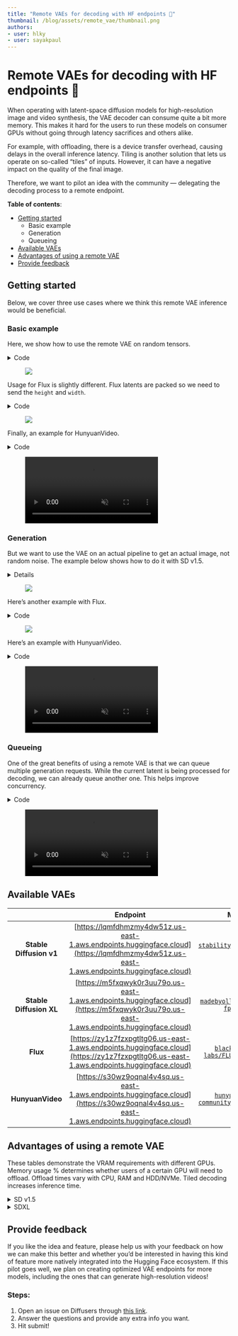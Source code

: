 ```yaml
---
title: "Remote VAEs for decoding with HF endpoints 🤗"
thumbnail: /blog/assets/remote_vae/thumbnail.png
authors:
- user: hlky
- user: sayakpaul
---
```


# Remote VAEs for decoding with HF endpoints 🤗

When operating with latent-space diffusion models for high-resolution image and video synthesis, the VAE decoder can consume quite a bit more memory. This makes it hard for the users to run these models on consumer GPUs without going through latency sacrifices and others alike. 

For example, with offloading, there is a device transfer overhead, causing delays in the overall inference latency. Tiling is another solution that lets us operate on so-called “tiles” of inputs. However, it can have a negative impact on the quality of the final image. 

Therefore, we want to pilot an idea with the community — delegating the decoding process to a remote endpoint. 

**Table of contents**:

- [Getting started](#getting-started)
    - Basic example
    - Generation
    - Queueing
- [Available VAEs](#available-vaes)
- [Advantages of using a remote VAE](#advantages-of-using-a-remote-vae)
- [Provide feedback](#provide-feedback)

## Getting started

Below, we cover three use cases where we think this remote VAE inference would be beneficial.

### Basic example

Here, we show how to use the remote VAE on random tensors.

<details><summary>Code</summary>
<p>

```python
import io
import requests
import torch
from base64 import b64encode
from PIL import Image
from safetensors.torch import _tobytes

ENDPOINT = "https://lqmfdhmzmy4dw51z.us-east-1.aws.endpoints.huggingface.cloud/"

def remote_decode(latent: torch.Tensor) -> Image.Image:
    shape = list(latent.shape)
    dtype = str(latent.dtype).split(".")[-1]
    tensor_data = b64encode(_tobytes(latent, "inputs")).decode("utf-8")
    parameters = {"shape": shape, "dtype": dtype}
    data = {"inputs": tensor_data, "parameters": parameters}
    headers = {"Content-Type": "application/json", "Accept": "image/jpeg"}
    response = requests.post(ENDPOINT, json=data, headers=headers)
    if not response.ok:
        raise RuntimeError(response.json())
    image = Image.open(io.BytesIO(response.content))
    return image

image = remote_decode(torch.randn([1, 4, 64, 64]))
```

</p>
</details>

<figure class="image flex flex-col items-center text-center m-0 w-full">
<img src="https://huggingface.co/datasets/huggingface/documentation-images/resolve/main/blog/remote_vae/output.png"/>
</figure>

Usage for Flux is slightly different. Flux latents are packed so we need to send the `height` and `width`.

<details><summary>Code</summary>
<p>

```python
import io
import requests
import torch
from base64 import b64encode
from PIL import Image
from safetensors.torch import _tobytes

ENDPOINT = "https://zy1z7fzxpgtltg06.us-east-1.aws.endpoints.huggingface.cloud"

def remote_decode(latent: torch.Tensor, height: int, width: int) -> Image.Image:
    shape = list(latent.shape)
    dtype = str(latent.dtype).split(".")[-1]
    tensor_data = b64encode(_tobytes(latent, "inputs")).decode("utf-8")
    parameters = {"shape": shape, "dtype": dtype, "height": height, "width": width}
    data = {"inputs": tensor_data, "parameters": parameters}
    headers = {"Content-Type": "application/json", "Accept": "image/jpeg"}
    response = requests.post(ENDPOINT, json=data, headers=headers)
    if not response.ok:
        raise RuntimeError(response.json())
    image = Image.open(io.BytesIO(response.content))
    return image

image = remote_decode(torch.randn([1, 4096, 64]), height=1024, width=1024)

```

</p>
</details>

<figure class="image flex flex-col items-center text-center m-0 w-full">
<img src="https://huggingface.co/datasets/huggingface/documentation-images/resolve/main/blog/remote_vae/flux_random_latent.png"/>
</figure>

Finally, an example for HunyuanVideo.

<details><summary>Code</summary>
<p>
    
```python
import requests
import torch
from base64 import b64decode, b64encode
from PIL import Image
from safetensors.torch import _tobytes

ENDPOINT = "https://s30wz9oqnal4v4sq.us-east-1.aws.endpoints.huggingface.cloud"

def remote_decode(latent: torch.Tensor) -> Image.Image:
    shape = list(latent.shape)
    dtype = str(latent.dtype).split(".")[-1]
    tensor_data = b64encode(_tobytes(latent, "inputs")).decode("utf-8")
    parameters = {"shape": shape, "dtype": dtype}
    data = {"inputs": tensor_data, "parameters": parameters}
    headers = {"Content-Type": "application/json", "Accept": "application/json"}
    response = requests.post(ENDPOINT, json=data, headers=headers)
    if not response.ok:
        raise RuntimeError(response.json())
    video = b64decode(response.json()["bytes"])
    return video

video = remote_decode(torch.randn([1, 16, 3, 40, 64]))
with open("video.mp4", "wb") as f:
    f.write(video)
```

</p>
</details>

<figure class="image flex flex-col items-center text-center m-0 w-full">
   <video
      alt="queue.mp4"
      autoplay loop autobuffer muted playsinline
    >
    <source src="https://huggingface.co/datasets/huggingface/documentation-images/resolve/main/blog/remote_vae/video_1.mp4" type="video/mp4">
  </video>
</figure>

### Generation

But we want to use the VAE on an actual pipeline to get an actual image, not random noise. The example below shows how to do it with SD v1.5. 

<details><summary>Details</summary>
<p>

```python
from diffusers import StableDiffusionPipeline
import io
import requests
import torch
from base64 import b64encode
from PIL import Image
from safetensors.torch import _tobytes

ENDPOINT = "https://lqmfdhmzmy4dw51z.us-east-1.aws.endpoints.huggingface.cloud/"

def remote_decode(latent: torch.Tensor) -> Image.Image:
    shape = list(latent.shape)
    dtype = str(latent.dtype).split(".")[-1]
    tensor_data = b64encode(_tobytes(latent, "inputs")).decode("utf-8")
    parameters = {"shape": shape, "dtype": dtype}
    data = {"inputs": tensor_data, "parameters": parameters}
    headers = {"Content-Type": "application/json", "Accept": "image/jpeg"}
    response = requests.post(ENDPOINT, json=data, headers=headers)
    if not response.ok:
        raise RuntimeError(response.json())
    image = Image.open(io.BytesIO(response.content))
    return image

pipe = StableDiffusionPipeline.from_pretrained(
    "stable-diffusion-v1-5/stable-diffusion-v1-5",
    torch_dtype=torch.float16,
    variant="fp16",
    vae=None,
).to("cuda")

prompt = "Strawberry ice cream, in a stylish modern glass, coconut, splashing milk cream and honey, in a gradient purple background, fluid motion, dynamic movement, cinematic lighting, Mysterious"

latent = pipe(
    prompt=prompt,
    output_type="latent",
).images
image = remote_decode(latent)
image.save("test.jpg")

```

</p>
</details>

<figure class="image flex flex-col items-center text-center m-0 w-full">
<img src="https://huggingface.co/datasets/huggingface/documentation-images/resolve/main/blog/remote_vae/test.jpg"/>
</figure>

Here’s another example with Flux.

<details><summary>Code</summary>
<p>

```python
from diffusers import FluxPipeline
import io
import requests
import torch
from base64 import b64encode
from PIL import Image
from safetensors.torch import _tobytes

ENDPOINT = "https://zy1z7fzxpgtltg06.us-east-1.aws.endpoints.huggingface.cloud"

def remote_decode(latent: torch.Tensor, height: int, width: int) -> Image.Image:
    shape = list(latent.shape)
    dtype = str(latent.dtype).split(".")[-1]
    tensor_data = b64encode(_tobytes(latent, "inputs")).decode("utf-8")
    parameters = {"shape": shape, "dtype": dtype, "height": height, "width": width}
    data = {"inputs": tensor_data, "parameters": parameters}
    headers = {"Content-Type": "application/json", "Accept": "image/jpeg"}
    response = requests.post(ENDPOINT, json=data, headers=headers)
    if not response.ok:
        raise RuntimeError(response.json())
    image = Image.open(io.BytesIO(response.content))
    return image

pipe = FluxPipeline.from_pretrained(
    "black-forest-labs/FLUX.1-schnell",
    torch_dtype=torch.bfloat16,
    vae=None,
).to("cuda")

prompt = "Strawberry ice cream, in a stylish modern glass, coconut, splashing milk cream and honey, in a gradient purple background, fluid motion, dynamic movement, cinematic lighting, Mysterious"

latent = pipe(
    prompt=prompt,
    guidance_scale=0.0,
    num_inference_steps=4,
    output_type="latent",
).images
image = remote_decode(latent, height=1024, width=1024)
image.save("test.jpg")
```

</p>
</details>

<figure class="image flex flex-col items-center text-center m-0 w-full">
<img src="https://huggingface.co/datasets/huggingface/documentation-images/resolve/main/blog/remote_vae/test_1.jpg"/>
</figure>

Here’s an example with HunyuanVideo.

<details><summary>Code</summary>
<p>

```python
import requests
import torch
from base64 import b64decode, b64encode
from diffusers import HunyuanVideoPipeline, HunyuanVideoTransformer3DModel
from PIL import Image
from safetensors.torch import _tobytes

ENDPOINT = "https://s30wz9oqnal4v4sq.us-east-1.aws.endpoints.huggingface.cloud"

model_id = "hunyuanvideo-community/HunyuanVideo"
transformer = HunyuanVideoTransformer3DModel.from_pretrained(
    model_id, subfolder="transformer", torch_dtype=torch.bfloat16
)
pipe = HunyuanVideoPipeline.from_pretrained(
    model_id, transformer=transformer, vae=None, torch_dtype=torch.float16
).to("cuda")

latent = pipe(
    prompt="A cat walks on the grass, realistic",
    height=320,
    width=512,
    num_frames=61,
    num_inference_steps=30,
    output_type="latent",
).frames

def remote_decode(latent: torch.Tensor) -> Image.Image:
    shape = list(latent.shape)
    dtype = str(latent.dtype).split(".")[-1]
    tensor_data = b64encode(_tobytes(latent, "inputs")).decode("utf-8")
    parameters = {"shape": shape, "dtype": dtype}
    data = {"inputs": tensor_data, "parameters": parameters}
    headers = {"Content-Type": "application/json", "Accept": "application/json"}
    response = requests.post(ENDPOINT, json=data, headers=headers)
    if not response.ok:
        raise RuntimeError(response.json())
    video = b64decode(response.json()["bytes"])
    return video

video = remote_decode(latent)
with open("video.mp4", "wb") as f:
    f.write(video)
```

</p>
</details>

<figure class="image flex flex-col items-center text-center m-0 w-full">
   <video
      alt="queue.mp4"
      autoplay loop autobuffer muted playsinline
    >
    <source src="https://huggingface.co/datasets/huggingface/documentation-images/resolve/main/blog/remote_vae/video.mp4" type="video/mp4">
  </video>
</figure>

### Queueing

One of the great benefits of using a remote VAE is that we can queue multiple generation requests. While the current latent is being processed for decoding, we can already queue another one. This helps improve concurrency. 


<details><summary>Code</summary>
<p>

```python
import io
import queue
import requests
import threading
import torch
from base64 import b64encode
from IPython.display import display
from PIL import Image
from safetensors.torch import _tobytes
from diffusers import StableDiffusionPipeline

ENDPOINT = "https://lqmfdhmzmy4dw51z.us-east-1.aws.endpoints.huggingface.cloud"

def remote_decode(latent: torch.Tensor) -> Image.Image:
    shape = list(latent.shape)
    dtype = str(latent.dtype).split(".")[-1]
    tensor_data = b64encode(_tobytes(latent, "inputs")).decode("utf-8")
    parameters = {"shape": shape, "dtype": dtype}
    data = {"inputs": tensor_data, "parameters": parameters}
    headers = {"Content-Type": "application/json", "Accept": "image/jpeg"}
    response = requests.post(ENDPOINT, json=data, headers=headers)
    return Image.open(io.BytesIO(response.content))

def decode_worker(q: queue.Queue):
    while True:
        item = q.get()
        if item is None:
            break
        image = remote_decode(latent=item)
        display(image)
        q.task_done()

q = queue.Queue()
thread = threading.Thread(target=decode_worker, args=(q,), daemon=True)
thread.start()

def decode(latent: torch.Tensor):
    q.put(latent)

prompts = [
    "Blueberry ice cream, in a stylish modern glass , ice cubes, nuts, mint leaves, splashing milk cream, in a gradient purple background, fluid motion, dynamic movement, cinematic lighting, Mysterious",
    "Lemonade in a glass, mint leaves, in an aqua and white background, flowers, ice cubes, halo, fluid motion, dynamic movement, soft lighting, digital painting, rule of third's composition, Art by Greg rutkowski, Coby whitmore",
    "Comic book art, beautiful, vintage, pastel neon colors, extremely detailed pupils, delicate features, light on face, slight smile, Artgerm, Mary Blair, Edmund Dulac, long dark locks, bangs, glowing, fashionable style, fairytale ambience, hot pink.",
    "Masterpiece, vanilla cone ice cream garnished with chocolate syrup, crushed nuts, choco flakes, in a brown background, gold, cinematic lighting, Art by WLOP",
    "A bowl of milk, falling cornflakes, berries, blueberries, in a white background, soft lighting, intricate details, rule of third's, octane render, volumetric lighting",
    "Cold Coffee with cream, crushed almonds, in a glass, choco flakes, ice cubes, wet, in a wooden background, cinematic lighting, hyper realistic painting, art by Carne Griffiths, octane render, volumetric lighting, fluid motion, dynamic movement, muted colors,",
]

pipe = StableDiffusionPipeline.from_pretrained(
    "Lykon/dreamshaper-8",
    torch_dtype=torch.float16,
    vae=None,
).to("cuda")

pipe.unet = pipe.unet.to(memory_format=torch.channels_last)
pipe.unet = torch.compile(pipe.unet, mode="reduce-overhead", fullgraph=True)

_ = pipe(
    prompt=prompts[0],
    output_type="latent",
)

for prompt in prompts:
    latent = pipe(
        prompt=prompt,
        output_type="latent",
    ).images
    decode(latent)

q.put(None)
thread.join()
```

</p>
</details>


<figure class="image flex flex-col items-center text-center m-0 w-full">
   <video
      alt="queue.mp4"
      autoplay loop autobuffer muted playsinline
    >
    <source src="https://huggingface.co/datasets/huggingface/documentation-images/resolve/main/blog/remote_vae/queue.mp4" type="video/mp4">
  </video>
</figure>


## Available VAEs

|   | **Endpoint** | **Model** |
|:-:|:-----------:|:--------:|
| **Stable Diffusion v1** | [https://lqmfdhmzmy4dw51z.us-east-1.aws.endpoints.huggingface.cloud](https://lqmfdhmzmy4dw51z.us-east-1.aws.endpoints.huggingface.cloud) | [`stabilityai/sd-vae-ft-mse`](https://hf.co/stabilityai/sd-vae-ft-mse) |
| **Stable Diffusion XL** | [https://m5fxqwyk0r3uu79o.us-east-1.aws.endpoints.huggingface.cloud](https://m5fxqwyk0r3uu79o.us-east-1.aws.endpoints.huggingface.cloud) | [`madebyollin/sdxl-vae-fp16-fix`](https://hf.co/madebyollin/sdxl-vae-fp16-fix) |
| **Flux** | [https://zy1z7fzxpgtltg06.us-east-1.aws.endpoints.huggingface.cloud](https://zy1z7fzxpgtltg06.us-east-1.aws.endpoints.huggingface.cloud) | [`black-forest-labs/FLUX.1-schnell`](https://hf.co/black-forest-labs/FLUX.1-schnell) |
| **HunyuanVideo** | [https://s30wz9oqnal4v4sq.us-east-1.aws.endpoints.huggingface.cloud](https://s30wz9oqnal4v4sq.us-east-1.aws.endpoints.huggingface.cloud) | [`hunyuanvideo-community/HunyuanVideo`](https://hf.co/hunyuanvideo-community/HunyuanVideo) |


## Advantages of using a remote VAE

These tables demonstrate the VRAM requirements with different GPUs. Memory usage % determines whether users of a certain GPU will need to offload. Offload times vary with CPU, RAM and HDD/NVMe. Tiled decoding increases inference time.

<details><summary>SD v1.5</summary>

<p>

| GPU | Resolution | Time (seconds) | Memory (%) | Tiled Time (secs) | Tiled Memory (%) |
| --- | --- | --- | --- | --- | --- |
| NVIDIA GeForce RTX 4090 | 512x512 | 0.031 | 5.60% | 0.031 (0%) | 5.60% |
| NVIDIA GeForce RTX 4090 | 1024x1024 | 0.148 | 20.00% | 0.301 (+103%) | 5.60% |
| NVIDIA GeForce RTX 4080 | 512x512 | 0.05 | 8.40% | 0.050 (0%) | 8.40% |
| NVIDIA GeForce RTX 4080 | 1024x1024 | 0.224 | 30.00% | 0.356 (+59%) | 8.40% |
| NVIDIA GeForce RTX 4070 Ti | 512x512 | 0.066 | 11.30% | 0.066 (0%) | 11.30% |
| NVIDIA GeForce RTX 4070 Ti | 1024x1024 | 0.284 | 40.50% | 0.454 (+60%) | 11.40% |
| NVIDIA GeForce RTX 3090 | 512x512 | 0.062 | 5.20% | 0.062 (0%) | 5.20% |
| NVIDIA GeForce RTX 3090 | 1024x1024 | 0.253 | 18.50% | 0.464 (+83%) | 5.20% |
| NVIDIA GeForce RTX 3080 | 512x512 | 0.07 | 12.80% | 0.070 (0%) | 12.80% |
| NVIDIA GeForce RTX 3080 | 1024x1024 | 0.286 | 45.30% | 0.466 (+63%) | 12.90% |
| NVIDIA GeForce RTX 3070 | 512x512 | 0.102 | 15.90% | 0.102 (0%) | 15.90% |
| NVIDIA GeForce RTX 3070 | 1024x1024 | 0.421 | 56.30% | 0.746 (+77%) | 16.00% |

</p>
</details>

<details><summary>SDXL</summary>

<p>

| GPU | Resolution | Time (seconds) | Memory Consumed (%) | Tiled Time (seconds) | Tiled Memory (%) |
| --- | --- | --- | --- | --- | --- |
| NVIDIA GeForce RTX 4090 | 512x512 | 0.057 | 10.00% | 0.057 (0%) | 10.00% |
| NVIDIA GeForce RTX 4090 | 1024x1024 | 0.256 | 35.50% | 0.257 (+0.4%) | 35.50% |
| NVIDIA GeForce RTX 4080 | 512x512 | 0.092 | 15.00% | 0.092 (0%) | 15.00% |
| NVIDIA GeForce RTX 4080 | 1024x1024 | 0.406 | 53.30% | 0.406 (0%) | 53.30% |
| NVIDIA GeForce RTX 4070 Ti | 512x512 | 0.121 | 20.20% | 0.120 (-0.8%) | 20.20% |
| NVIDIA GeForce RTX 4070 Ti | 1024x1024 | 0.519 | 72.00% | 0.519 (0%) | 72.00% |
| NVIDIA GeForce RTX 3090 | 512x512 | 0.107 | 10.50% | 0.107 (0%) | 10.50% |
| NVIDIA GeForce RTX 3090 | 1024x1024 | 0.459 | 38.00% | 0.460 (+0.2%) | 38.00% |
| NVIDIA GeForce RTX 3080 | 512x512 | 0.121 | 25.60% | 0.121 (0%) | 25.60% |
| NVIDIA GeForce RTX 3080 | 1024x1024 | 0.524 | 93.00% | 0.524 (0%) | 93.00% |
| NVIDIA GeForce RTX 3070 | 512x512 | 0.183 | 31.80% | 0.183 (0%) | 31.80% |
| NVIDIA GeForce RTX 3070 | 1024x1024 | 0.794 | 96.40% | 0.794 (0%) | 96.40% |

</p>
</details>

## Provide feedback

If you like the idea and feature, please help us with your feedback on how we can make this better and whether you’d be interested in having this kind of feature more natively integrated into the Hugging Face ecosystem. If this pilot goes well, we plan on creating optimized VAE endpoints for more models, including the ones that can generate high-resolution videos!

### Steps:

1. Open an issue on Diffusers through [this link](https://github.com/huggingface/diffusers/issues/new?template=remote-vae-pilot-feedback.yml). 
2. Answer the questions and provide any extra info you want. 
3. Hit submit!
